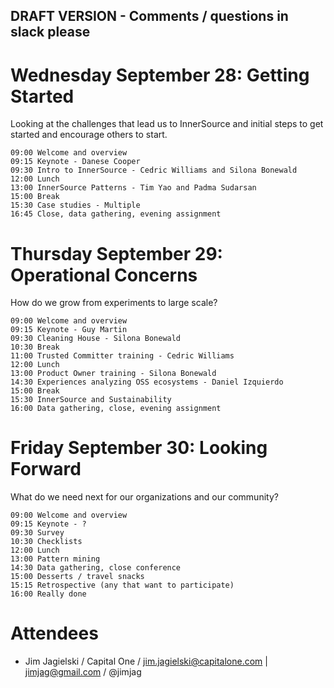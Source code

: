 ## DRAFT VERSION - Comments / questions in slack please

# Wednesday September 28: Getting Started

Looking at the challenges that lead us to InnerSource and initial steps to get started and encourage others to start.

    09:00 Welcome and overview
    09:15 Keynote - Danese Cooper
    09:30 Intro to InnerSource - Cedric Williams and Silona Bonewald
    12:00 Lunch
    13:00 InnerSource Patterns - Tim Yao and Padma Sudarsan
    15:00 Break
    15:30 Case studies - Multiple
    16:45 Close, data gathering, evening assignment

# Thursday September 29: Operational Concerns

How do we grow from experiments to large scale?

    09:00 Welcome and overview
    09:15 Keynote - Guy Martin
    09:30 Cleaning House - Silona Bonewald
    10:30 Break
    11:00 Trusted Committer training - Cedric Williams
    12:00 Lunch
    13:00 Product Owner training - Silona Bonewald
    14:30 Experiences analyzing OSS ecosystems - Daniel Izquierdo
    15:00 Break
    15:30 InnerSource and Sustainability
    16:00 Data gathering, close, evening assignment

# Friday September 30: Looking Forward

What do we need next for our organizations and our community?

    09:00 Welcome and overview
    09:15 Keynote - ?
    09:30 Survey
    10:30 Checklists
    12:00 Lunch
    13:00 Pattern mining
    14:30 Data gathering, close conference
    15:00 Desserts / travel snacks
    15:15 Retrospective (any that want to participate)
    16:00 Really done

# Attendees

* Jim Jagielski / Capital One / jim.jagielski@capitalone.com | jimjag@gmail.com / @jimjag